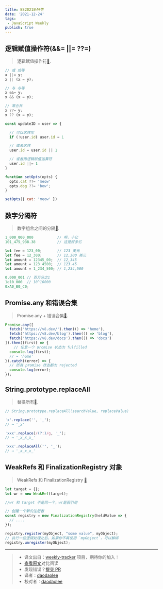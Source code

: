 ```yaml
---
title: ES2021新特性
date: '2021-12-24'
tags:
 - JavaScript Weekly
publish: true
---
```


## 逻辑赋值操作符(&&=  ||=  ??=)

> 逻辑赋值操作符[📖](https://github.com/tc39/proposal-logical-assignment).

```js
// 或 或等
x ||= y;
x || (x = y);

// 与 与等
x &&= y;
x && (x = y);

// 零合并
x ??= y;
x ?? (x = y);
```

```js
const updateID = user => {

  // 可以这样写
  if (!user.id) user.id = 1

  // 或者这样
  user.id = user.id || 1

  // 或者用逻辑赋值运算符
  user.id ||= 1
}
```

```js
function setOpts(opts) {
  opts.cat ??= 'meow'
  opts.dog ??= 'bow';
}

setOpts({ cat: 'meow' })
```

## 数字分隔符

> 数字组合之间的分隔[📖](https://github.com/tc39/proposal-numeric-separator).

```js
1_000_000_000           // 啊，十亿
101_475_938.38          // 这是好多亿

let fee = 123_00;       // 123 美元
let fee = 12_300;       // 12,300 美元
let amount = 12345_00;  // 12,345
let amount = 123_4500;  // 123.45
let amount = 1_234_500; // 1,234,500
```

```js
0.000_001 // 百万分之1
1e10_000  // 10^10000
0xA0_B0_C0;
```

## Promise.any 和错误合集

> Promise.any + 错误合集[📖](https://github.com/tc39/proposal-promise-any).

```js
Promise.any([
  fetch('https://v8.dev/').then(() => 'home'),
  fetch('https://v8.dev/blog').then(() => 'blog'),
  fetch('https://v8.dev/docs').then(() => 'docs')
]).then((first) => {
 	// 任意一个 promise 状态为 fulfilled
  console.log(first);
  // → 'home'
}).catch((error) => {
  // 所有 promise 状态都为 rejected
  console.log(error);
});
```

## String.prototype.replaceAll

> 替换所有[📖](https://github.com/tc39/proposal-string-replaceall).

```js
// String.prototype.replaceAll(searchValue, replaceValue)

'x'.replace('', '_');
// → '_x'

'xxx'.replace(/(?:)/g, '_');
// → '_x_x_x_'

'xxx'.replaceAll('', '_');
// → '_x_x_x_'
```

## WeakRefs 和 FinalizationRegistry 对象

> WeakRefs 和 FinalizationRegistry [📖](https://github.com/tc39/proposal-weakrefs)

```js
let target = {};
let wr = new WeakRef(target);

//wr 和 target 不是同一个，wr是弱引用

// 创建一个新的注册者
const registry = new FinalizationRegistry(heldValue => {
  // ....
});

registry.register(myObject, "some value", myObject);
// 执行一些逻辑处理之后，如果你不再使用 `myObject`，可以解绑
registry.unregister(myObject);
```
---
> * 译文出自：[weekly-tracker](https://github.com/FEDarling/weekly-tracker) 项目，期待你的加入！
> * [查看原文](https://h3manth.com/ES2021/)对比阅读
> * 发现错误？[提交 PR](https://github.com/FEDarling/weekly-tracker/blob/main/weeklys/javascript_weekly/570/ES2021_new_feature.md)
> * 译者：[daodaolee](https://github.com/daodaolee)
> * 校对者：[daodaolee](https://github.com/daodaolee)